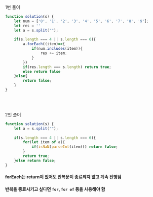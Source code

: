 1번 풀이
```js
function solution(s) {
    let num = ['0', '1', '2', '3', '4', '5', '6', '7', '8', '9'];
    let res = ''
    let a = s.split("");
    
    if(s.length === 4 || s.length === 6){
        a.forEach((item)=>{
            if(num.includes(item)){
                res += item;
            }
        })
        if(res.length === s.length) return true;
        else return false
    }else{
        return false;
    }
}
```

<br><br>

2번 풀이
```js
function solution(s) {
    let a = s.split("");
    
    if(s.length === 4 || s.length === 6){
        for(let item of a){
            if(isNaN(parseInt(item))) return false;
        }
        return true;
    }else return false;
}
```

#### forEach는 return이 있어도 반복문이 종료되지 않고 계속 진행됨
#### 반복을 종료시키고 싶다면 `for`, `for of` 등을 사용해야 함
